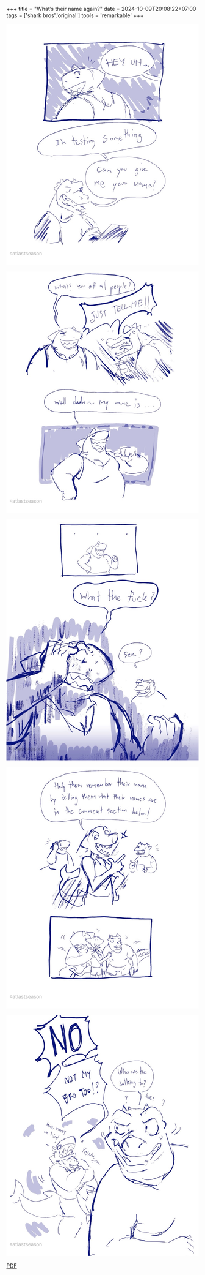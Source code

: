 +++
title = "What’s their name again?"
date = 2024-10-09T20:08:22+07:00
tags = ['shark bros','original']
tools = 'remarkable'
+++

![Page 1](sharkbros-forgot-name-wm-1-Large.jpeg)

![Page 2](sharkbros-forgot-name-wm-2-Large.jpeg)

![Page 3](sharkbros-forgot-name-wm-3-Large.jpeg)

![Page 4](sharkbros-forgot-name-wm-4-Large.jpeg)

![Page 5](sharkbros-forgot-name-wm-5-Large.jpeg)

[PDF](sharkbros-forgot-name-wm.pdf)

